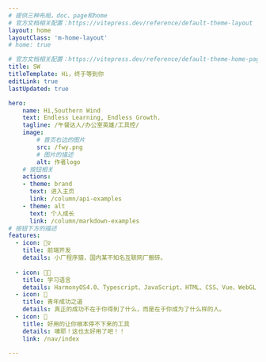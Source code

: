 ```yaml
---
# 提供三种布局，doc、page和home
# 官方文档相关配置：https://vitepress.dev/reference/default-theme-layout
layout: home
layoutClass: 'm-home-layout'
# home: true

# 官方文档相关配置：https://vitepress.dev/reference/default-theme-home-page
title: SW
titleTemplate: Hi，终于等到你
editLink: true
lastUpdated: true

hero:
    name: Hi,Southern Wind
    text: Endless Learning, Endless Growth.
    tagline: /午餐达人/办公室英雄/工具控/
    image:
        # 首页右边的图片
        src: /fwy.png
        # 图片的描述
        alt: 作者logo
    # 按钮相关
    actions:
    - theme: brand
      text: 进入主页
      link: /column/api-examples
    - theme: alt
      text: 个人成长
      link: /column/markdown-examples
# 按钮下方的描述
features:
  - icon: 🤹♀️
    title: 前端开发
    details: 小厂程序猿，国内某不知名互联网厂搬砖。
    
  - icon: 👩🎨
    title: 学习语言
    details: HarmonyOS4.0、Typescript、JavaScript、HTML、CSS、Vue、WebGL
  - icon: 🧩
    title: 青年成功之道
    details: 真正的成功不在于你得到了什么，而是在于你成为了什么样的人。
  - icon: 🧱
    title: 好用的让你根本停不下来的工具
    details: 噢耶！这也太好用了吧！！
    link: /nav/index
    
---
```

<!-- 自定义组件 -->
<script setup>
import home from './.vitepress/components/home.vue';
</script>

<home />
<style>
/*爱的魔力转圈圈*/

</style>